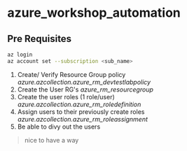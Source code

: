 # azure_workshop_automation


## Pre Requisites

``` bash
az login
az account set --subscription <sub_name>
```

1. Create/ Verify Resource Group policy
*azure.azcollection.azure_rm_devtestlabpolicy*
1. Create the User RG's 
*azure_rm_resourcegroup*
1. Create the user roles (1 role/user) 
*azure.azcollection.azure_rm_roledefinition*
1. Assign users to their previously create roles
*azure.azcollection.azure_rm_roleassignment*
1. Be able to divy out the users
> nice to have a way 



